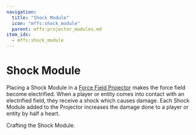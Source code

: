 ```yaml
---
navigation:
  title: "Shock Module"
  icon: "mffs:shock_module"
  parent: mffs:projector_modules.md
item_ids:
  - mffs:shock_module
---
```


# Shock Module

<ItemImage id="mffs:shock_module" />

Placing a <Color id="dark_purple">Shock Module</Color> in a [Force Field Projector](../projector.md) makes the force field become electrified. When a player or entity comes into contact with an electrified field, they receive a shock which causes damage. Each <Color id="dark_purple">Shock Module</Color> added to the Projector increases the damage done to a player or entity by half a heart.

Crafting the <Color id="dark_purple">Shock Module</Color>.

<Recipe id="mffs:shock_module" />

